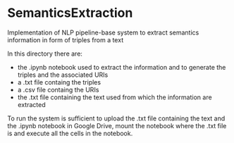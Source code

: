 # SemanticsExtraction
Implementation of NLP pipeline-base system to extract semantics information in form of triples from a text

In this directory there are:
- the .ipynb notebook used to extract the information and to generate the triples and the associated URIs 
- a .txt file containg the triples
- a .csv file containg the URIs 
- the .txt file containing the text used from which the information are extracted

To run the system is sufficient to upload the .txt file containing the text and the .ipynb notebook in Google Drive, mount the notebook where the .txt file is and execute all
the cells in the notebook.
